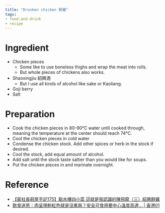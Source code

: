 ```yaml
---
title: "Drunken chicken 醉雞"
tags:
- food-and-drink
- recipe
---
```


# Ingredient
- Chicken pieces
	- Some like to use boneless thighs and wrap the meat into rolls.
	- But whole pieces of chickens also works.
- Shaoxingjiu 紹興酒
	- But I use all kinds of alcohol like sake or Kaoliang.
- Goji berry
- Salt

# Preparation
- Cook the chicken pieces in 80-90℃ water until cooked through, meaning the temperature at the center should reach 74℃.
- Cool the chicken pieces in cold water
- Condense the chicken stock. Add other spices or herb in the stock if desired.
- Cool the stock, add equal amount of alcohol.
- Add salt until the stock taste saltier than you would like for soups.
- Put the chicken pieces in and marinate overnight.

# Reference
- [【裴社長廚房手記175】點水樓四小菜 這就是我認識的陳飛龍（三）紹興醉雞](https://www.mirrormedia.mg/premium/20220531food003)
- [飲食迷思｜肉呈現粉紅色就是沒煮熟？安全可食用要中心溫度高達… | 香港01](https://www.hk01.com/%E6%95%99%E7%85%AE/530379/%E9%A3%B2%E9%A3%9F%E8%BF%B7%E6%80%9D-%E8%82%89%E5%91%88%E7%8F%BE%E7%B2%89%E7%B4%85%E8%89%B2%E5%B0%B1%E6%98%AF%E6%B2%92%E7%85%AE%E7%86%9F-%E5%AE%89%E5%85%A8%E5%8F%AF%E9%A3%9F%E7%94%A8%E8%A6%81%E4%B8%AD%E5%BF%83%E6%BA%AB%E5%BA%A6%E9%AB%98%E9%81%94)